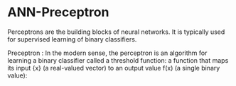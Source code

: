 # ANN-Preceptron
Perceptrons are the building blocks of neural networks. It is typically used for supervised learning of binary classifiers.

Preceptron : 
In the modern sense, the perceptron is an algorithm for learning a binary classifier called a threshold function: a function that maps its input  {x}  (a real-valued vector) to an output value f(x) (a single binary value):
